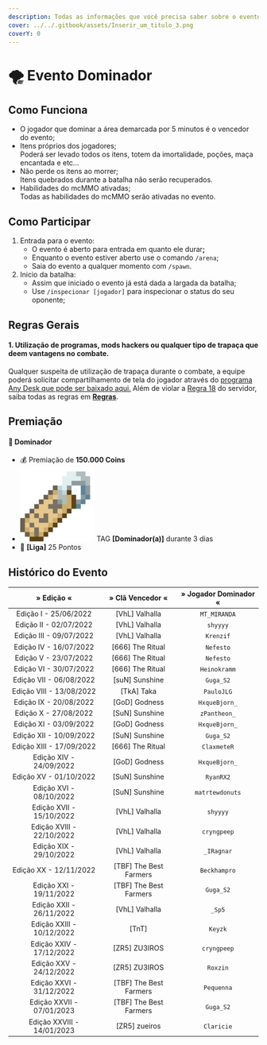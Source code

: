 ```yaml
---
description: Todas as informações que você precisa saber sobre o evento semanal Dominador.
cover: ../../.gitbook/assets/Inserir_um_titulo_3.png
coverY: 0
---
```


# 🌪️ Evento Dominador

## Como Funciona

* O jogador que dominar a área demarcada por 5 minutos é o vencedor do evento;
* Itens próprios dos jogadores;\
  Poderá ser levado todos os itens, totem da imortalidade, poções, maça encantada e etc...
* Não perde os itens ao morrer;\
  Itens quebrados durante a batalha não serão recuperados.
* Habilidades do mcMMO ativadas;\
  Todas as habilidades do mcMMO serão ativadas no evento.

## Como Participar

1. Entrada para o evento:
   * O evento é aberto para entrada em quanto ele dura&#x72;**;**
   * Enquanto o evento estiver aberto use o comando `/arena`;
   * Saia do evento a qualquer momento com `/spawn`.
2. Inicio da batalha:
   * Assim que iniciado o evento já está dada a largada da batalha;
   * Use `/inspecionar [jogador]` para inspecionar o status do seu oponente;

## Regras Gerais

#### **1. Utilização de programas, mods hackers ou qualquer tipo de trapaça que deem vantagens no combate.**

Qualquer suspeita de utilização de trapaça durante o combate, a equipe poderá solicitar compartilhamento de tela do jogador através do [programa Any Desk que pode ser baixado aqui.](https://anydesk.com/pt/downloads) Além de violar a [Regra 18](https://wiki.rederevo.com/regras/jogabilidade#01-7) do servidor, saiba todas as regras em [**Regras**](../../regras/).

## Premiação

#### 🥇 **Dominador**

* 💰 Premiação de **150.000 Coins**
* <img src="../../.gitbook/assets/image (14) (1) (2).png" alt="" data-size="line"> TAG **\[Dominador(a)]** durante 3 dias
* 💎 **\[Liga]** 25 Pontos

## Histórico do Evento

|         » Edição «         |     » Clã Vencedor «    | » Jogador Dominador « |
| :------------------------: | :---------------------: | :-------------------: |
|    Edição I - 25/06/2022   |     \[VhL] Valhalla     |      `MT_MIRANDA`     |
|   Edição II - 02/07/2022   |     \[VhL] Valhalla     |        `shyyyy`       |
|   Edição III - 09/07/2022  |     \[VhL] Valhalla     |       `Krenzif`       |
|   Edição IV - 16/07/2022   |    \[666] The Ritual    |       `Nefesto`       |
|    Edição V - 23/07/2022   |    \[666] The Ritual    |       `Nefesto`       |
|   Edição VI - 30/07/2022   |    \[666] The Ritual    |      `Heinokramm`     |
|   Edição VII - 06/08/2022  |     \[suN] Sunshine     |       `Guga_S2`       |
|  Edição VIII - 13/08/2022  |       \[TkA] Taka       |       `PauloJLG`      |
|   Edição IX - 20/08/2022   |      \[GoD] Godness     |     `HxqueBjorn_`     |
|    Edição X - 27/08/2022   |     \[SuN] Sunshine     |      `zPantheon_`     |
|   Edição XI - 03/09/2022   |      \[GoD] Godness     |     `HxqueBjorn_`     |
|   Edição XII - 10/09/2022  |     \[SuN] Sunshine     |       `Guga_S2`       |
|  Edição XIII - 17/09/2022  |    \[666] The Ritual    |      `ClaxmeteR`      |
|   Edição XIV - 24/09/2022  |      \[GoD] Godness     |     `HxqueBjorn_`     |
|   Edição XV - 01/10/2022   |     \[SuN] Sunshine     |       `RyanRX2`       |
|   Edição XVI - 08/10/2022  |     \[SuN] Sunshine     |    `matrtewdonuts`    |
|  Edição XVII - 15/10/2022  |     \[VhL] Valhalla     |        `shyyyy`       |
|  Edição XVIII - 22/10/2022 |     \[VhL] Valhalla     |      `cryngpeep`      |
|   Edição XIX - 29/10/2022  |     \[VhL] Valhalla     |       `_IRagnar`      |
|   Edição XX - 12/11/2022   | \[TBF] The Best Farmers |      `Beckhampro`     |
|   Edição XXI - 19/11/2022  | \[TBF] The Best Farmers |       `Guga_S2`       |
|  Edição XXII - 26/11/2022  |     \[VhL] Valhalla     |         `_Sp5`        |
|  Edição XXIII - 10/12/2022 |          \[TnT]         |        `Keyzk`        |
|  Edição XXIV - 17/12/2022  |      \[ZR5] ZU3IROS     |      `cryngpeep`      |
|   Edição XXV - 24/12/2022  |      \[ZR5] ZU3IROS     |        `Roxzin`       |
|  Edição XXVI - 31/12/2022  | \[TBF] The Best Farmers |       `Pequenna`      |
|  Edição XXVII - 07/01/2023 | \[TBF] The Best Farmers |       `Guga_S2`       |
| Edição XXVIII - 14/01/2023 |      \[ZR5] zueiros     |       `Claricie`      |
